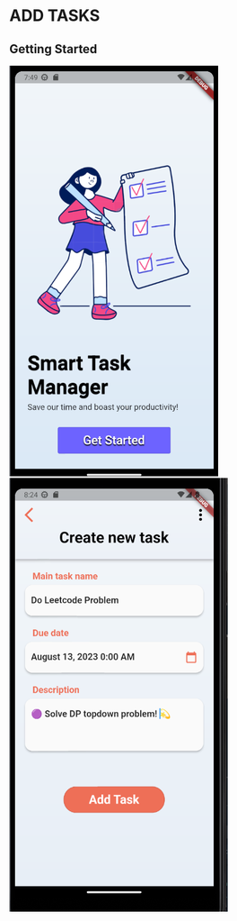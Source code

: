 # ADD TASKS

## Getting Started
<img src="https://github.com/duressa-feyissa/2023-project-phase-mobile-tasks/blob/main/on-boarding/add_task/Screenshot%20from%202023-08-04%2019-49-48.png" /> <img src="https://github.com/duressa-feyissa/2023-project-phase-mobile-tasks/blob/main/on-boarding/add_task/Screenshot%20from%202023-08-04%2020-24-46.png" />
